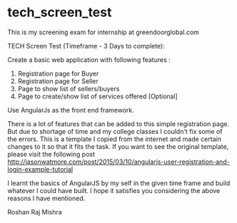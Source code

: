 # tech_screen_test
This is my screening exam for internship at greendoorglobal.com

TECH Screen Test (Timeframe - 3 Days to complete):
 
Create a basic web application with following features :
 
1. Registration page for Buyer
2. Registration page for Seller
3. Page to show list of sellers/buyers
4. Page to create/show list of services offered [Optional]
 
Use AngularJs as the front end framework.

There is a lot of features that can be added to this simple registration page. But due to shortage of time and my college classes I couldn't fix some of the errors. This is a template I copied from the internet and made certain changes to it so that it fits the task. If you want to see the original template, please visit the following post http://jasonwatmore.com/post/2015/03/10/angularjs-user-registration-and-login-example-tutorial

I learnt the basics of AngularJS by my self in the given time frame and build whatever I could have built. I hope it satisfies you considering the above reasons I have mentioned.

Roshan Raj Mishra
